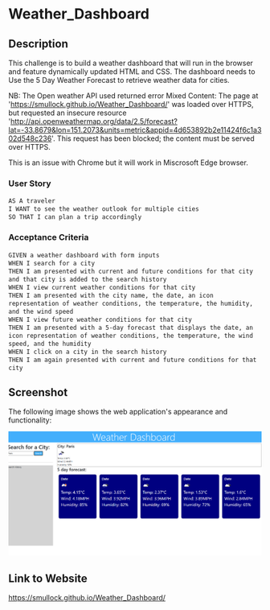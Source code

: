 # Weather_Dashboard

## Description
This challenge is to build a weather dashboard that will run in the browser and feature dynamically updated HTML and CSS.
The dashboard needs to Use the 5 Day Weather Forecast to retrieve weather data for cities.

NB: The Open weather API used returned error
Mixed Content: The page at 'https://smullock.github.io/Weather_Dashboard/' was loaded over HTTPS, but requested an insecure resource 'http://api.openweathermap.org/data/2.5/forecast?lat=-33.8679&lon=151.2073&units=metric&appid=4d653892b2e11424f6c1a302d548c236'. This request has been blocked; the content must be served over HTTPS.

This is an issue with Chrome but it will work in Miscrosoft Edge browser.

### User Story
```
AS A traveler
I WANT to see the weather outlook for multiple cities
SO THAT I can plan a trip accordingly

```


### Acceptance Criteria
```
GIVEN a weather dashboard with form inputs
WHEN I search for a city
THEN I am presented with current and future conditions for that city and that city is added to the search history
WHEN I view current weather conditions for that city
THEN I am presented with the city name, the date, an icon representation of weather conditions, the temperature, the humidity, and the wind speed
WHEN I view future weather conditions for that city
THEN I am presented with a 5-day forecast that displays the date, an icon representation of weather conditions, the temperature, the wind speed, and the humidity
WHEN I click on a city in the search history
THEN I am again presented with current and future conditions for that city

```


## Screenshot

The following image shows the web application's appearance and functionality:


![This shows the weather dashboard](./assets/weather.PNG)

## Link to Website
https://smullock.github.io/Weather_Dashboard/


